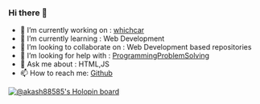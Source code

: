 ### Hi there 👋


- 🔭 I’m currently working on : [whichcar](https://github.com/Alok5102R/whichcar/)
- 🌱 I’m currently learning : Web Development
- 👯 I’m looking to collaborate on : Web Development based repositories
- 🤔 I’m looking for help with : [ProgrammingProblemSolving](https://github.com/akash88585/ProgrammingProblemSolving/)
- 💬 Ask me about : HTML,JS
- 📫 How to reach me: [Github](https://github.com/akash88585/)

[![@akash88585's Holopin board](https://holopin.me/akash88585)](https://holopin.io/@akash88585)
